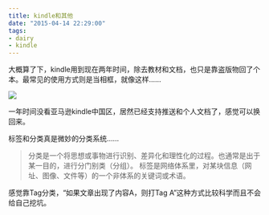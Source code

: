 ```yaml
---
title: kindle和其他
date: "2015-04-14 22:29:00"
tags:
- dairy
- kindle
---
```

大概算了下，kindle用到现在两年时间，除去教材和文档，也只是靠盗版物回了个本。最常见的使用方式则是当相框，就像这样……

![](/assets/0201-01.jpg)

一年时间没看亚马逊kindle中国区，居然已经支持推送和个人文档了，感觉可以换回来。

标签和分类真是微妙的分类系统……

> 分类是一个将思想或事物进行识别、差异化和理性化的过程。也通常是出于某一目的，进行分门别类（分组）。
> 标签是网络体系里，对某块信息（网址、图像、文件等）的一个非体系的关键词或术语。

感觉靠Tag分类，“如果文章出现了内容A，则打Tag A”这种方式比较科学而且不会给自己挖坑。